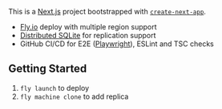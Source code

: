 This is a [Next.js](https://nextjs.org/) project bootstrapped with [`create-next-app`](https://github.com/vercel/next.js/tree/canary/packages/create-next-app).
+ [Fly.io](https://fly.io/) deploy with multiple region support
+ [Distributed SQLite](https://fly.io/docs/litefs/) for replication support 
+ GitHub CI/CD for E2E ([Playwright](https://playwright.dev/)), ESLint and TSC checks

## Getting Started

1. ``fly launch`` to deploy
2. ``fly machine clone`` to add replica

